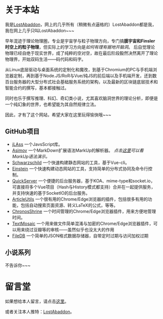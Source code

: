 # 关于本站

我是[LostAbaddon](lostabaddon@gmail.com)，网上的几乎所有（稍微有点逼格的）LostAbaddon都是我，我在网上几乎只叫LostAbaddon~~~

早年混迹于理论物理圈，专业是宇宙学与粒子物理方向，专门搞**膜宇宙和Finsler时空上的粒子物理**，但实际上的学习方向是*如何有理有据地开脑洞*。
后自觉理论物理已经自绝于现实世界，成了纯粹的空对空，故在最后阶段毅然决然离开了理论物理界，开始双码生活——码代码和码字。

从Linux底层驱动与桌面系统的定制化和魔改，到基于Chromium的PC与手机端浏览器定制，再到基于Node.JS/RoR与Vue/纯JS的前后端以及手机端开发，还到数百台服务器的大型分布式社会基础服务系统的架构，以及最新的区块链底层技术和智能合约的撰写，基本都接触过。

同时也乐于撰写推理、科幻、奇幻类小说，尤其喜欢脑洞世界的理论分析，即便是一个纯幻象的世界，也希望能为其自然规律立法。

因此，才有了这个网站，希望大家在这里玩得愉快哦~~~

## GitHub项目

-	[jLAss](https://github.com/LostAbaddon/jLAss)
	一个JavsScript库。
-	[Asimov](https://github.com/LostAbaddon/Asimov)
	一个MarkDown扩展语法MarkUp的解析器。
	*点击[这里](/page/markup)可以看MarkUp语法演示。*
-	[Schwarzschild](https://github.com/LostAbaddon/Schwarzschild)
	一个快速构建静态网站的工具，基于Vue-cli。
-	[Einstein](https://github.com/LostAbaddon/EmptyNodeProject)
	一个快速构建动态网站的工具，支持简单的分布式协同及命令行控制。
-	[QuickServer](https://github.com/LostAbaddon/QuickServer)
	一个便捷的后台服务器，基于KOA、mime-type和socket.io，可直接将多个Vue项目（Hash与History模式都支持）合并在一起提供服务，并支持快速的基于SocketIO的后台服务。
-	[ArticleUtils](https://github.com/LostAbaddon/ArticleUtils)
	一个很有用的Chrome/Edge浏览器的插件，包括很多有用的功能，包括自动搜索页面资源、转义LaTeX的公式，等等。
-	[ChronosShrine](https://github.com/LostAbaddon/ChronosShrine)
	一个时间管理的Chrome/Edge浏览器插件，用来方便地管理时间。
-	[TextMosaic](https://github.com/LostAbaddon/TextMosaic)
	一个用来做文件简单混淆与加密的Chrome/Edge浏览器插件，可以用来绕过豆瓣等的审核——虽然似乎也没太大的作用
-	[FileDB](https://github.com/LostAbaddon/FileDB)
	一个简单的JSON格式数据存储器，自带定时过期与访问加权过期

## 小说系列

不告诉你~~~

# 留言堂

如果想给本人留言，请点击[这里](https://github.com/LostAbaddon/lostabaddon.github.io/discussions)。

或者关注本人推特：[LostAbaddon](https://twitter.com/LostAbaddon)。